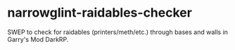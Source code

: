 # narrowglint-raidables-checker
SWEP to check for raidables (printers/meth/etc.) through bases and walls in Garry's Mod DarkRP.
